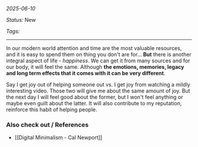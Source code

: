 *2025-06-10*

*Status:* New

*Tags:* 

<hr>

In our modern world attention and time are the most valuable resources, and it is easy to spend them on thing you don't are for... **But** there is another integral aspect of life - *happiness*. We can get it from many sources and for our body, it will feel the same. Although **the emotions, memories, legacy and long term effects that it comes with it can be very different**.

Say I get joy out of helping someone out vs. I get joy from watching a mildly interesting video. Those two will give me about the same amount of joy. But the next day I will feel good about the former, but I won't feel anything or maybe even guilt about the latter. It will also contribute to my reputation, reinforce this habit of helping people.  


### Also check out / References

- [[Digital Minimalism - Cal Newport]]